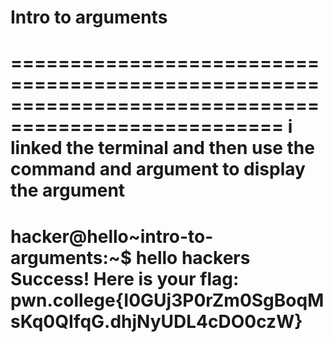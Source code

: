 # Intro to arguments
=====================================================================================================
i linked the terminal and then use the command and argument to display the argument
===================================================================================================
hacker@hello~intro-to-arguments:~$ hello hackers
Success! Here is your flag:
pwn.college{I0GUj3P0rZm0SgBoqMsKq0QIfqG.dhjNyUDL4cDO0czW}
============================================================================================
